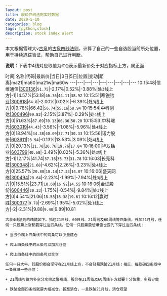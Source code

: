 ```yaml
---
layout: post
title: 股价四线法则实时数据
date: 2020-5-10
categories: blog
tags: [python,stock]
description: stock index alert
---
```



本文根据雪球大v[古泉](https://xueqiu.com/u/7148646888)的[古泉四线法则](https://xueqiu.com/7148646888/130498192)，计算了自己的一些自选股当前所处位置，用于持续追踪验证，帮助自己进行判断。

**说明**：下表中4线对应取值为`红色`表示最新价处于对应指标上方，属正面

时间|名称|代码|最新价|当日|3日|5日|位置|变动|距离|ma21|ma60|ma21w|ma60w
---|---|---|---|---|---|---|---|---
10:15:48|信维通信|[300136](https://xueqiu.com/S/SZ300136)|`51.75`|-2.17%|0.52%|-3.88%|处`3`线上方|-1|14.57%|53.18|`46.76`|`44.11`|`38.92`
10:15:51|寒锐钴业|[300618](https://xueqiu.com/S/SZ300618)|`64.8`|-2.00%|0.02%|-6.39%|处`3`线上方|0|9.78%|66.42|`56.74`|`55.16`|`58.94`
10:15:54|中科创达|[300496](https://xueqiu.com/S/SZ300496)|`99.82`|-2.15%|3.87%|-0.29%|处`4`线上方|0|51.63%|`87.69`|`70.13`|`66.36`|`50.20`
10:15:53|中科曙光|[603019](https://xueqiu.com/S/SH603019)|`44.43`|-3.56%|-1.08%|-5.96%|处`4`线上方|0|18.94%|`44.38`|`40.09`|`37.71`|`30.33`
10:15:56|诺力股份|[603611](https://xueqiu.com/S/SH603611)|`23.94`|-0.13%|13.53%|3.09%|处`4`线上方|0|20.13%|`21.78`|`20.76`|`19.76`|`17.84`
10:16:00|华友钴业|[603799](https://xueqiu.com/S/SH603799)|`40.68`|-3.49%|0.02%|-5.36%|处`3`线上方|-1|12.17%|41.74|`37.16`|`35.73`|`31.78`
10:16:03|长亮科技|[300348](https://xueqiu.com/S/SZ300348)|`21.68`|-4.62%|2.26%|-3.23%|处`4`线上方|0|25.57%|`20.88`|`18.14`|`17.33`|`14.07`
10:16:06|盛天网络|[300494](https://xueqiu.com/S/SZ300494)|`20.64`|-2.23%|-1.99%|-7.94%|处`3`线上方|0|15.51%|23.71|`18.60`|`16.92`|`14.55`
10:16:06|金证股份|[600446](https://xueqiu.com/S/SH600446)|`20.23`|-1.75%|-0.54%|-9.84%|处`3`线上方|0|4.54%|21.06|`18.58`|`18.38`|`19.61`
10:16:12|赢时胜|[300377](https://xueqiu.com/S/SZ300377)|`9.78`|-2.69%|1.95%|-5.02%|处`1`线上方|-2|-2.31%|9.88|`9.48`|9.89|10.81

```
古泉4线法则的精髓如下。抓住21日线、60日线、21周线及60周线等四条线，外加21月线，任何一只股票上涨都要穿过这四条线，任何一只股票要想爆雷也要先下穿过这四条线：

+ 当股价爬上四条线中的两条可以少量建仓

+ 爬上四条线中的三条可以加大仓位

+ 爬上四条线中的四条可以全仓

任何一只大牛，其股价都会坚守在21月线上方，不会轻易跌破21月线；相反，每跌破四条线中一条就减一些仓位：

+ 21周线可做为多空分水岭及警戒线，股价在21周线及60周线下方就要十分慎重，多看少做

+ 跌破全部四条线就要大幅减仓，甚至清仓，一旦跌破21月线，清仓观望
```